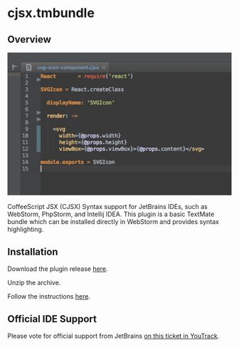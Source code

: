 # cjsx.tmbundle

## Overview

![CJSX in WebStorm](react-component-cjsx.png)

CoffeeScript JSX (CJSX) Syntax support for JetBrains IDEs, such as WebStorm, PhpStorm, and Intellij IDEA. This plugin is a basic TextMate bundle which can be installed directly in WebStorm and provides syntax highlighting.

## Installation

Download the plugin release [here](https://github.com/ruswerner/cjsx.tmbundle/archive/1.0.zip).

Unzip the archive.

Follow the instructions [here](https://www.jetbrains.com/phpstorm/help/importing-textmate-bundles.html).

## Official IDE Support

Please vote for official support from JetBrains [on this ticket in YouTrack](https://youtrack.jetbrains.com/issue/WEB-12464).
